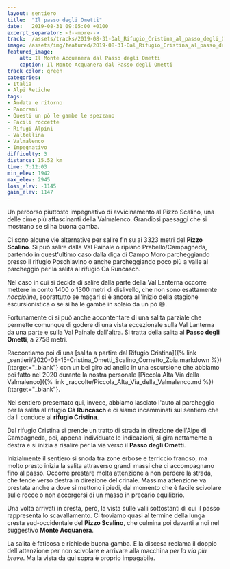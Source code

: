 ```yaml
---
layout: sentiero
title:  "Il passo degli Ometti"
date:   2019-08-31 09:05:00 +0100
excerpt_separator: <!--more-->
track:  /assets/tracks/2019-08-31-Dal_Rifugio_Cristina_al_passo_degli_Ometti.gpx
image: /assets/img/featured/2019-08-31-Dal_Rifugio_Cristina_al_passo_degli_Ometti.jpg
featured_image:
    alt: Il Monte Acquanera dal Passo degli Ometti
    caption: Il Monte Acquanera dal Passo degli Ometti
track_color: green
categories:
- Italia
- Alpi Retiche
tags:
- Andata e ritorno
- Panorami
- Questi un pò le gambe le spezzano
- Facili roccette
- Rifugi Alpini
- Valtellina
- Valmalenco
- Impegnativo
difficulty: 3
distance: 15.52 km
time: 7:12:03
min_elev: 1942
max_elev: 2945
loss_elev: -1145
gain_elev: 1147
---
```

Un percorso piuttosto impegnativo di avvicinamento al Pizzo Scalino, una delle cime più affascinanti della Valmalenco. Grandiosi paesaggi che si mostrano se si ha buona gamba.

<!--more-->

Ci sono alcune vie alternative per salire fin su ai 3323 metri del **Pizzo Scalino**. Si può salire dalla Val Painale o ripiano Prabello/Campagneda, partendo in quest'ultimo caso dalla diga di Campo Moro parcheggiando presso il rifugio Poschiavino o anche parcheggiando poco più a valle al parcheggio per la salita al rifugio Cà Runcasch.

Nel caso in cui si decida di salire dalla parte della Val Lanterna occorre mettere in conto 1400 o 1300 metri di dislivello, che non sono esattamente *noccioline*, soprattutto se magari si è ancora all'inizio della stagione escursionistica o se si ha le gambe in solaio da un pò :smile:.

Fortunamente ci si può anche accontentare di una salita parziale che permette comunque di godere di una vista eccezionale sulla Val Lanterna da una parte e sulla Val Painale dall'altra. Si tratta della salita al **Passo degli Ometti**, a 2758 metri.

Raccontiamo poi di una [salita a partire dal Rifugio Cristina]({% link _sentieri/2020-08-15-Cristina_Ometti_Scalino_Cornetto_Zoia.markdown %}){:target="_blank"} con un bel giro ad anello in una escursione che abbiamo poi fatto nel 2020 durante la nostra personale [Piccola Alta Via della Valmalenco]({% link _raccolte/Piccola_Alta_Via_della_Valmalenco.md %}){:target="_blank"}.

Nel sentiero presentato qui, invece, abbiamo lasciato l'auto al parcheggio per la salita al rifugio **Cà Runcasch** e ci siamo incamminati sul sentiero che da li conduce al **rifugio Cristina**.

Dal rifugio Cristina si prende un tratto di strada in direzione dell'Alpe di Campagneda, poi, appena individuate le indicazioni, si gira nettamente a destra e si inizia a risalire per la via verso il **Passo degli Ometti**.

Inizialmente il sentiero si snoda tra zone erbose e terriccio franoso, ma molto presto inizia la salita attraverso grandi massi che ci accompagnano fino al passo. Occorre prestare molta attenzione a non perdere la strada, che tende verso destra in direzione del crinale. Massima attenzione va prestata anche a dove si mettono i piedi, dal momento che è facile scivolare sulle rocce o non accorgersi di un masso in precario equilibrio.

Una volta arrivati in cresta, però, la vista sulle valli sottostanti di cui il passo rappresenta lo scavallamento. Ci troviamo quasi al termine della lunga cresta sud-occidentale del **Pizzo Scalino**, che culmina poi davanti a noi nel suggestivo **Monte Acquanera**.

La salita è faticosa e richiede buona gamba. E la discesa reclama il doppio dell'attenzione per non scivolare e arrivare alla macchina *per la via più breve*. Ma la vista da qui sopra è proprio impagabile.
